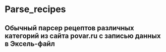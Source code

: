 # Parse_recipes
## Обычный парсер рецептов различных категорий из сайта povar.ru с записью данных в Эксель-файл
